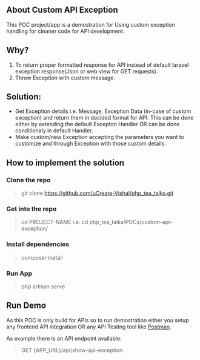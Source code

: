 ## About Custom API Exception
 This POC project/app is a demostration for Using custom exception handling for cleaner code for API development.

## Why?

1. To return proper formatted response for API instead of default laravel exception response(Json or web view for GET requests).
2. Throw Exception with custom message.

## Solution:
- Get Exception details i.e. Message, Exception Data (in-case of custom exception) and return them in decided format for API. This can be done either by extending the default Excepton Handler OR can be done conditionaly in default Handler.
- Make custom/new Exception accepting the parameters you want to customize and through Exception with those custom details.

## How to implement the solution 
### Clone the repo
> git clone https://github.com/uCreate-Vishal/php_tea_talks.git

### Get into the repo
> cd PROJECT-NAME i.e. cd php_tea_talks/POCs/custom-api-exception/

### Install dependencies
> composer Install

### Run App
> php artisan serve

## Run Demo
As this POC is only build for APIs so to run demostration either you setup any frontend API integration OR any API Testing tool like [Postman](https://learning.getpostman.com/getting-started/).

As example there is an API endpoint available: 
> GET {APP_URL}/api/show-api-exception
